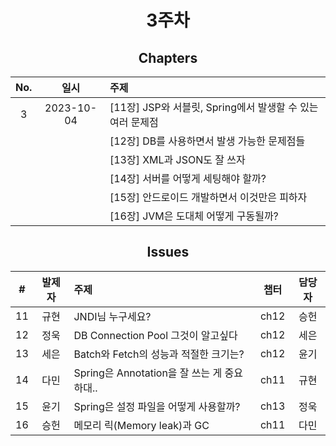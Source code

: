 <div align="center">

# 3주차

## Chapters

| No. |    일시    |                         주제                         |
| :-: | :--------: | :-------------------------------------------------- |
|  3  | 2023-10-04 | [11장] JSP와 서블릿, Spring에서 발생할 수 있는 여러 문제점             |
|    |            | [12장] DB를 사용하면서 발생 가능한 문제점들    |
|    |            | [13장] XML과 JSON도 잘 쓰자 |
|    |            | [14장] 서버를 어떻게 세팅해야 할까?   |
|    |            | [15장] 안드로이드 개발하면서 이것만은 피하자 |
|    |            | [16장] JVM은 도대체 어떻게 구동될까? |

## Issues

| # | 발제자 |                         주제                          | 챕터 | 담당자 |
| :-:  | :-:  | :-------------------------------------------------- | :-: | :-:  |
| 11    | 규현 | JNDI님 누구세요?| ch12 | 승헌 |
| 12    | 정욱 | DB Connection Pool 그것이 알고싶다 | ch12 | 세은 |
| 13    | 세은 | Batch와 Fetch의 성능과 적절한 크기는? | ch12 | 윤기 |
| 14    | 다민 | Spring은 Annotation을 잘 쓰는 게 중요하대.. | ch11 | 규현 |
| 15   | 윤기 | Spring은 설정 파일을 어떻게 사용할까?| ch13 | 정욱 |
| 16   | 승헌 | 메모리 릭(Memory leak)과 GC| ch11 | 다민 |

